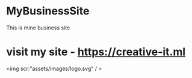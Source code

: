 # MyBusinessSite
This is mine business site
# visit my site - https://creative-it.ml
<img scr:"assets/images/logo.svg" / >
